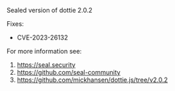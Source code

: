 Sealed version of dottie 2.0.2

Fixes:
- CVE-2023-26132

For more information see:
  1. https://seal.security
  2. https://github.com/seal-community
  3. https://github.com/mickhansen/dottie.js/tree/v2.0.2
